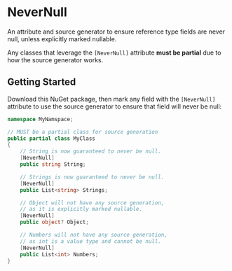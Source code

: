 # NeverNull
An attribute and source generator to ensure reference type fields are never null, unless explicitly marked nullable.

Any classes that leverage the `[NeverNull]` attribute **must be partial** due to how the source generator works.

## Getting Started
Download this NuGet package, then mark any field with the `[NeverNull]` attribute to use the source generator to ensure that field will never be null:
```csharp
namespace MyNamspace;

// MUST be a partial class for source generation
public partial class MyClass
{
    // String is now guaranteed to never be null.
    [NeverNull]
    public string String;

    // Strings is now guaranteed to never be null.
    [NeverNull]
    public List<string> Strings;

    // Object will not have any source generation,
    // as it is explicitly marked nullable.
    [NeverNull]
    public object? Object;

    // Numbers will not have any source generation,
    // as int is a value type and cannot be null.
    [NeverNull]
    public List<int> Numbers;
}
```